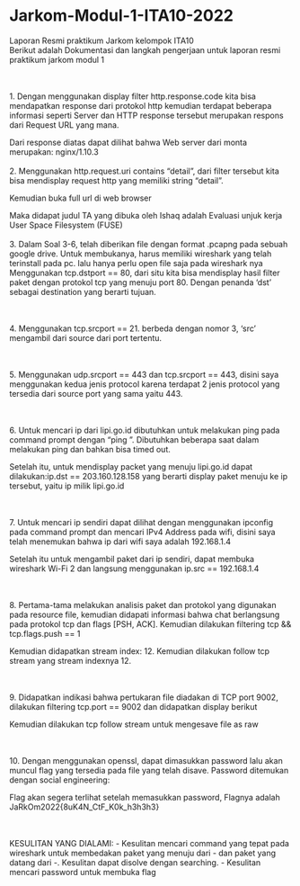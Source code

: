 # Jarkom-Modul-1-ITA10-2022
Laporan Resmi praktikum Jarkom kelompok ITA10
<br>
Berikut adalah Dokumentasi dan langkah pengerjaan untuk laporan resmi praktikum jarkom modul 1

<br>
<br>
1. Dengan menggunakan display filter http.response.code kita bisa mendapatkan response dari protokol http kemudian terdapat beberapa informasi seperti Server dan HTTP response tersebut merupakan respons dari Request URL yang mana. 

Dari response diatas dapat dilihat bahwa Web server dari monta merupakan: nginx/1.10.3
<br>
<br>
2. Menggunakan http.request.uri contains “detail”, dari filter tersebut kita bisa mendisplay request http yang memiliki string “detail”.

Kemudian buka full url di web browser 

Maka didapat judul TA yang dibuka oleh Ishaq adalah 
Evaluasi unjuk kerja User Space Filesystem (FUSE)
<br>
<br>
3. Dalam Soal 3-6, telah diberikan file dengan format .pcapng pada sebuah google drive. Untuk membukanya, harus memiliki wireshark yang telah terinstall pada pc. lalu hanya perlu open file saja pada wireshark nya Menggunakan tcp.dstport == 80, dari situ kita bisa mendisplay hasil filter paket dengan protokol tcp yang menuju port 80. Dengan penanda ‘dst’ sebagai destination yang berarti tujuan.

<br>
<br>
4. Menggunakan tcp.srcport == 21. berbeda dengan nomor 3, ‘src’ mengambil dari source dari port tertentu.

<br><br>
5. Menggunakan udp.srcport == 443 dan tcp.srcport == 443, disini saya menggunakan kedua jenis protocol karena terdapat 2 jenis protocol yang tersedia dari source port yang sama yaitu 443.

<br>
<br>
6. Untuk mencari ip dari lipi.go.id dibutuhkan untuk melakukan ping pada command prompt dengan “ping <nama domain>”. Dibutuhkan beberapa saat dalam melakukan ping dan bahkan bisa timed out.

Setelah itu, untuk mendisplay packet yang menuju lipi.go.id dapat dilakukan:ip.dst == 203.160.128.158 yang berarti display paket menuju ke ip tersebut, yaitu ip milik lipi.go.id
  
<br>
<br>
7. Untuk mencari ip sendiri dapat dilihat dengan menggunakan ipconfig pada command prompt dan mencari IPv4 Address pada wifi, disini saya telah menemukan bahwa ip dari wifi saya adalah 192.168.1.4

Setelah itu untuk mengambil paket dari ip sendiri, dapat membuka wireshark Wi-Fi 2 dan langsung menggunakan ip.src == 192.168.1.4

<br>
<br>
8. Pertama-tama melakukan analisis paket dan protokol yang digunakan pada resource file, kemudian didapati informasi bahwa chat berlangsung pada protokol tcp dan flags [PSH, ACK]. Kemudian dilakukan filtering tcp && tcp.flags.push == 1

Kemudian didapatkan stream index: 12. Kemudian dilakukan follow tcp stream yang stream indexnya 12.

<br>
<br>
9. Didapatkan indikasi bahwa pertukaran file diadakan di TCP port 9002, dilakukan filtering tcp.port == 9002 dan didapatkan display berikut

Kemudian dilakukan tcp follow stream untuk mengesave file as raw 

<br>
<br>
10. Dengan menggunakan openssl, dapat dimasukkan password lalu akan muncul flag yang tersedia pada file yang telah disave. 
Password ditemukan dengan social engineering:

Flag akan segera terlihat setelah memasukkan password, Flagnya adalah JaRkOm2022{8uK4N_CtF_K0k_h3h3h3}

<br>
<br>
KESULITAN YANG DIALAMI:
- Kesulitan mencari command yang tepat pada wireshark untuk membedakan paket yang menuju dari - dan paket yang datang dari -. Kesulitan dapat disolve dengan searching.
- Kesulitan mencari password untuk membuka flag
